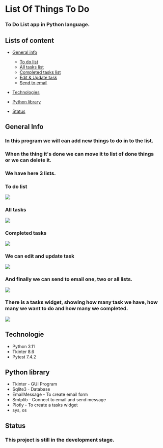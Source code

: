 # List Of Things To Do
### To Do List app in Python language.


## Lists of content
* [General info](https://github.com/GabrielKozlowski/To_Do_List/blob/master/README.md#general-info)  
    - [To do list](https://github.com/GabrielKozlowski/To_Do_List/blob/master/README.md#to-do-list)
    - [All tasks list](https://github.com/GabrielKozlowski/To_Do_List/blob/master/README.md#all-tasks)  
    - [Completed tasks list](https://github.com/GabrielKozlowski/To_Do_List/blob/master/README.md#completed-tasks)  
    - [Edit & Update task](https://github.com/GabrielKozlowski/To_Do_List/blob/master/README.md#we-can-edit-and-update-task)  
    - [Send to email](https://github.com/GabrielKozlowski/To_Do_List/blob/master/README.md#and-finally-we-can-send-to-email-one-two-or-all-lists)
      
* [Technologies](https://github.com/GabrielKozlowski/To_Do_List/blob/master/README.md#technologie)
* [Python library](https://github.com/GabrielKozlowski/To_Do_List/blob/master/README.md#python-library)
* [Status](https://github.com/GabrielKozlowski/To_Do_List/blob/master/README.md#status)


## General Info

### In this program we will can add new things to do in to the list. 
### When the thing it's done we can move it to list of done things or we can delete it.
### We have here 3 lists.

### To do list
<img src="/images/to_do_tasks.png">

### All tasks
<img src="/images/all_tasks.png">

### Completed tasks
<img src="/images/completed_tasks.png">

### We can edit and update task
<img src="/images/update_task.png">

### And finally we can send to email one, two or all lists.
<img src="/images/send_email.png">

### There is a tasks widget, showing how many task we have, how many we want to do and how many we completed.
<img src="/images/tasks_chart.png">

## Technologie

<ul>
    <li>Python 3.11</li>
    <li>Tkinter 8.6</li>
    <li>Pytest 7.4.2</li>
</ul>


## Python library

<ul>
    <li>Tkinter - GUI Program</li>
    <li>Sqlite3 - Database </li>
    <li>EmailMessage - To create email form</li>
    <li>Smtplib - Connect to email and send message</li>
    <li>Plotly - To create a tasks widget</li>
    <li>sys, os</li>
</ul>


## Status

### This project is still in the development stage.




